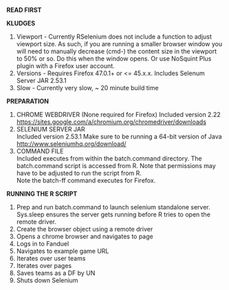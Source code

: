 <strong>READ FIRST</strong><br>

<strong>KLUDGES</strong><br>
1. Viewport - Currently RSelenium does not include a function to adjust viewport size. As such, if you are running a smaller browser window you will need to manually decrease (cmd-) the content size in the viewport to 50% or so. Do this when the window opens. Or use NoSquint Plus plugin with a Firefox user account.<br>
2. Versions - Requires Firefox 47.0.1+ or <= 45.x.x. Includes Selenum Server JAR 2.53.1<br>
3. Slow - Currently very slow, ~ 20 minute build time<br>

<strong>PREPARATION</strong><br>
1. CHROME WEBDRIVER (None required for Firefox)
Included version 2.22
https://sites.google.com/a/chromium.org/chromedriver/downloads
2. SELENIUM SERVER JAR<br>
Included version 2.53.1
Make sure to be running a 64-bit version of Java
http://www.seleniumhq.org/download/
3. COMMAND FILE<br>
Included executes from within the batch.command directory. The batch.command script is accessed from R. Note that permissions may have to be adjusted to run the script from R.<br>
Note the batch-ff command executes for Firefox.

<strong>RUNNING THE R SCRIPT</strong><br>
1. Prep and run batch.command to launch selenium standalone server. Sys.sleep ensures the server gets running before R tries to open the remote driver.<br>
2. Create the browser object using a remote driver<br>
3. Opens a chrome browser and navigates to page<br>
4. Logs in to Fanduel<br>
5. Navigates to example game URL<br>
6. Iterates over user teams<br>
7. Iterates over pages<br>
8. Saves teams as a DF by UN<br>
9. Shuts down Selenium